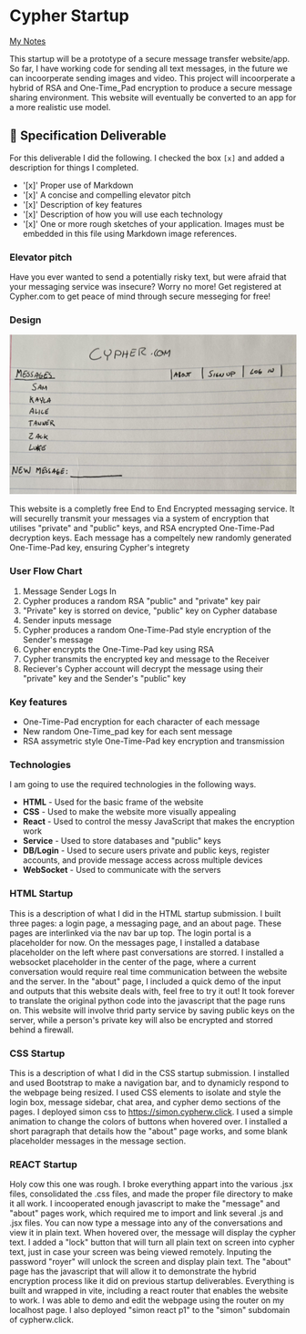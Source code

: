 # Cypher Startup

[My Notes](notes.md)

This startup will be a prototype of a secure message transfer website/app. So far, I have working code for sending all text messages, in the future we can incoorperate sending images and video. This project will incoorperate a hybrid of RSA and One-Time_Pad encryption to produce a secure message sharing environment. This website will eventually be converted to an app for a more realistic use model.  



## 🚀 Specification Deliverable

For this deliverable I did the following. I checked the box `[x]` and added a description for things I completed.

- '[x]' Proper use of Markdown
- '[x]' A concise and compelling elevator pitch
- '[x]' Description of key features
- '[x]' Description of how you will use each technology
- '[x]' One or more rough sketches of your application. Images must be embedded in this file using Markdown image references.

### Elevator pitch

Have you ever wanted to send a potentially risky text, but were afraid that your messaging service was insecure? Worry no more! Get registered at Cypher.com to get peace of mind through secure messeging for free!

### Design

![Design image](startup_drawing.jpg)

This website is a completly free End to End Encrypted messaging service. It will securelly transmit your messages via a system of encryption that utilises "private" and "public" keys, and RSA encrypted One-Time-Pad decryption keys. Each message has a compeltely new randomly generated One-Time-Pad key, ensuring Cypher's integrety

### User Flow Chart
1. Message Sender Logs In
2. Cypher produces a random RSA "public" and "private" key pair
3. "Private" key is storred on device, "public" key on Cypher database
4. Sender inputs message
5. Cypher produces a random One-Time-Pad style encryption of the Sender's message
6. Cypher encrypts the One-Time-Pad key using RSA
7. Cypher transmits the encrypted key and message to the Receiver
8. Reciever's Cypher account will decrypt the message using their "private" key and the Sender's "public" key
   

### Key features

- One-Time-Pad encryption for each character of each message
- New random One-Time_pad key for each sent message
- RSA assymetric style One-Time-Pad key encryption and transmission

### Technologies

I am going to use the required technologies in the following ways.

- **HTML** - Used for the basic frame of the website
- **CSS** - Used to make the website more visually appealing 
- **React** - Used to control the messy JavaScript that makes the encryption work
- **Service** - Used to store databases and "public" keys
- **DB/Login** - Used to secure users private and public keys, register accounts, and provide message access across multiple devices
- **WebSocket** - Used to communicate with the servers

### HTML Startup
This is a description of what I did in the HTML startup submission. I built three pages: a login page, a messaging page, and an about page. These pages are interlinked via the nav bar up top. The login portal is a placeholder for now. On the messages page, I installed a database placeholder on the left where past conversations are storred. I installed a websocket placeholder in the center of the page, where a current conversation would require real time communication between the website and the server. In the "about" page, I included a quick demo of the input and outputs that this website deals with, feel free to try it out! It took forever to translate the original python code into the javascript that the page runs on. This website will involve thrid party service by saving public keys on the server, while a person's private key will also be encrypted and storred behind a firewall. 

### CSS Startup
This is a description of what I did in the CSS startup submission. I installed and used Bootstrap to make a navigation bar, and to dynamicly respond to the webpage being resized. I used CSS elements to isolate and style the login box, message sidebar, chat area, and cypher demo sections of the pages. I deployed simon css to https://simon.cypherw.click. I used a simple animation to change the colors of buttons when hovered over. I installed a short paragraph that details how the "about" page works, and some blank placeholder messages in the message section. 

### REACT Startup
Holy cow this one was rough. I broke everything appart into the various .jsx files, consolidated the .css files, and made the proper file directory to make it all work. I incooperated enough javascript to make the "message" and "about" pages work, which required me to import and link several .js and .jsx files. You can now type a message into any of the conversations and view it in plain text. When hovered over, the message will display the cypher text. I added a "lock" button that will turn all plain text on screen into cypher text, just in case your screen was being viewed remotely. Inputing the password "royer" will unlock the screen and display plain text. The "about" page has the javascript that will allow it to demonstrate the hybrid encryption process like it did on previous startup deliverables. Everything is built and wrapped in vite, including a react router that enables the website to work. I was able to demo and edit the webpage using the router on my localhost page. I also deployed "simon react p1" to the "simon" subdomain of cypherw.click. 

